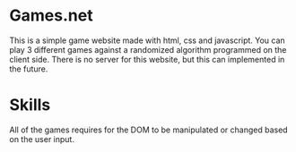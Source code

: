 # Games.net
This is a simple game website made with html, css and javascript. You can play 3 different games against a randomized algorithm programmed on the client side. There is no server for this website, but this can implemented in the future.

# Skills 
All of the games requires for the DOM to be manipulated or changed based on the user input.
